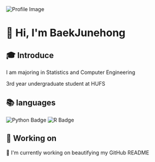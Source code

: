 <img src="https://capsule-render.vercel.app/api?type=Soft&color=F7EFE9&height=80&section=header&text=Baek's%20GihHub&fontSize=40&fontAlign=20" alt="Profile Image">
<h1>👋 Hi, I'm BaekJunehong</h1>

<h2>🎓 Introduce</h2>
<p> I am majoring in Statistics and Computer Engineering</p>
<p> 3rd year undergraduate student at HUFS</p>

<h2>📚 languages</h2>
<img src="https://img.shields.io/badge/Python-3776AB?style=flat&logo=Python&logoColor=white" alt="Python Badge"> <img src="https://img.shields.io/badge/R-276DC3?style=flat&logo=R&logoColor=white" alt="R Badge">


<h2>🔧 Working on</h2>
<p>🎨 I'm currently working on beautifying my GitHub README</p>
